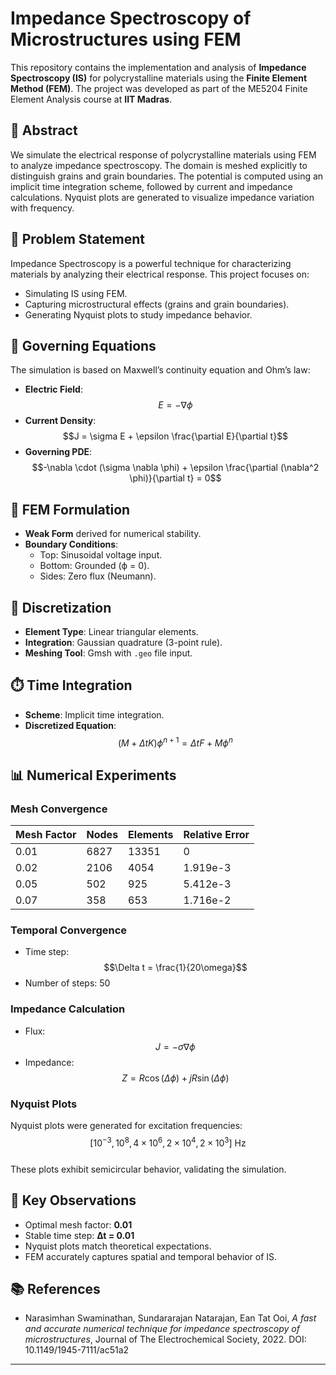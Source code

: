 # Impedance Spectroscopy of Microstructures using FEM

This repository contains the implementation and analysis of **Impedance Spectroscopy (IS)** for polycrystalline materials using the **Finite Element Method (FEM)**. The project was developed as part of the ME5204 Finite Element Analysis course at **IIT Madras**.

## 📘 Abstract

We simulate the electrical response of polycrystalline materials using FEM to analyze impedance spectroscopy. The domain is meshed explicitly to distinguish grains and grain boundaries. The potential is computed using an implicit time integration scheme, followed by current and impedance calculations. Nyquist plots are generated to visualize impedance variation with frequency.

## 🔬 Problem Statement

Impedance Spectroscopy is a powerful technique for characterizing materials by analyzing their electrical response. This project focuses on:

- Simulating IS using FEM.
- Capturing microstructural effects (grains and grain boundaries).
- Generating Nyquist plots to study impedance behavior.

## 🧮 Governing Equations

The simulation is based on Maxwell’s continuity equation and Ohm’s law:

- **Electric Field**: $$E = -\nabla \phi$$  
- **Current Density**: $$J = \sigma E + \epsilon \frac{\partial E}{\partial t}$$  
- **Governing PDE**: $$-\nabla \cdot (\sigma \nabla \phi) + \epsilon \frac{\partial (\nabla^2 \phi)}{\partial t} = 0$$

## 🧱 FEM Formulation

- **Weak Form** derived for numerical stability.
- **Boundary Conditions**:
  - Top: Sinusoidal voltage input.
  - Bottom: Grounded (ϕ = 0).
  - Sides: Zero flux (Neumann).

## 🧩 Discretization

- **Element Type**: Linear triangular elements.
- **Integration**: Gaussian quadrature (3-point rule).
- **Meshing Tool**: Gmsh with `.geo` file input.

## ⏱️ Time Integration

- **Scheme**: Implicit time integration.
- **Discretized Equation**:  
  $$ (M + \Delta t K) \phi^{n+1} = \Delta t F + M \phi^n $$

## 📊 Numerical Experiments

### Mesh Convergence

| Mesh Factor | Nodes | Elements | Relative Error |
|-------------|-------|----------|----------------|
| 0.01        | 6827  | 13351    | 0              |
| 0.02        | 2106  | 4054     | 1.919e-3       |
| 0.05        | 502   | 925      | 5.412e-3       |
| 0.07        | 358   | 653      | 1.716e-2       |

### Temporal Convergence

- Time step: $$\Delta t = \frac{1}{20\omega}$$
- Number of steps: 50

### Impedance Calculation

- Flux: $$J = -\sigma \nabla \phi$$
- Impedance:  
  $$Z = R \cos(\Delta \phi) + j R \sin(\Delta \phi)$$

### Nyquist Plots

Nyquist plots were generated for excitation frequencies:  
$$[10^{-3}, 10^8, 4 \times 10^6, 2 \times 10^4, 2 \times 10^3] \text{ Hz}$$  
These plots exhibit semicircular behavior, validating the simulation.

## 📌 Key Observations

- Optimal mesh factor: **0.01**
- Stable time step: **∆t = 0.01**
- Nyquist plots match theoretical expectations.
- FEM accurately captures spatial and temporal behavior of IS.

## 📚 References

- Narasimhan Swaminathan, Sundararajan Natarajan, Ean Tat Ooi, *A fast and accurate numerical technique for impedance spectroscopy of microstructures*, Journal of The Electrochemical Society, 2022. DOI: 10.1149/1945-7111/ac51a2

---
